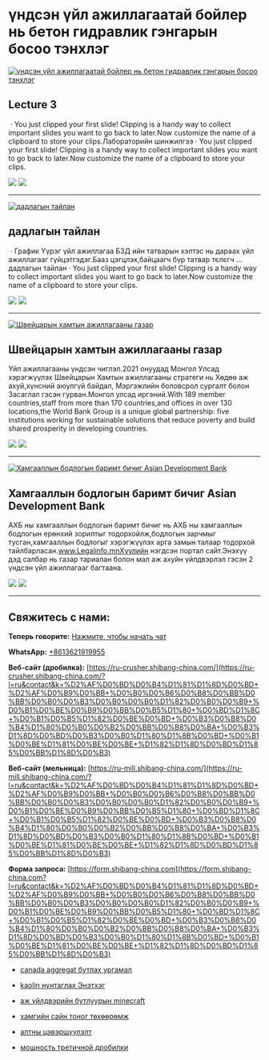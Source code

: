 # үндсэн үйл ажиллагаатай бойлер нь бетон гидравлик гэнгарын босоо тэнхлэг

<a href="https://swt.shibang-china.com/?l=ru&img&k=%D2%AF%D0%BD%D0%B4%D1%81%D1%8D%D0%BD+%D2%AF%D0%B9%D0%BB+%D0%B0%D0%B6%D0%B8%D0%BB%D0%BB%D0%B0%D0%B3%D0%B0%D0%B0%D1%82%D0%B0%D0%B9+%D0%B1%D0%BE%D0%B9%D0%BB%D0%B5%D1%80+%D0%BD%D1%8C+%D0%B1%D0%B5%D1%82%D0%BE%D0%BD+%D0%B3%D0%B8%D0%B4%D1%80%D0%B0%D0%B2%D0%BB%D0%B8%D0%BA+%D0%B3%D1%8D%D0%BD%D0%B3%D0%B0%D1%80%D1%8B%D0%BD+%D0%B1%D0%BE%D1%81%D0%BE%D0%BE+%D1%82%D1%8D%D0%BD%D1%85%D0%BB%D1%8D%D0%B3" target="_blank">![үндсэн үйл ажиллагаатай бойлер нь бетон гидравлик гэнгарын босоо тэнхлэг](http://static.shibang-china.com/all-800x300/1016.jpg)</a>

## Lecture 3
&nbsp;&#0183;&#32;You just clipped your first slide! Clipping is a handy way to collect important slides you want to go back to later.Now customize the name of a clipboard to store your clips.Лабораторийн шинжилгээ&nbsp;&#0183;&#32;You just clipped your first slide! Clipping is a handy way to collect important slides you want to go back to later.Now customize the name of a clipboard to store your clips.


<a href="https://whatsapp.shibangsoft.com/WhatsApp.php" target="_blank" title="WhatsApp">![](http://static.shibang-china.com/icon/whatsapp.png)</a> <a href="https://swt.shibang-china.com/?l=ru&icon&k=%D2%AF%D0%BD%D0%B4%D1%81%D1%8D%D0%BD+%D2%AF%D0%B9%D0%BB+%D0%B0%D0%B6%D0%B8%D0%BB%D0%BB%D0%B0%D0%B3%D0%B0%D0%B0%D1%82%D0%B0%D0%B9+%D0%B1%D0%BE%D0%B9%D0%BB%D0%B5%D1%80+%D0%BD%D1%8C+%D0%B1%D0%B5%D1%82%D0%BE%D0%BD+%D0%B3%D0%B8%D0%B4%D1%80%D0%B0%D0%B2%D0%BB%D0%B8%D0%BA+%D0%B3%D1%8D%D0%BD%D0%B3%D0%B0%D1%80%D1%8B%D0%BD+%D0%B1%D0%BE%D1%81%D0%BE%D0%BE+%D1%82%D1%8D%D0%BD%D1%85%D0%BB%D1%8D%D0%B3" target="_blank">![](http://static.shibang-china.com/icon/chat-ru.png)</a>

---

<a href="https://swt.shibang-china.com/?l=ru&img&k=%D2%AF%D0%BD%D0%B4%D1%81%D1%8D%D0%BD+%D2%AF%D0%B9%D0%BB+%D0%B0%D0%B6%D0%B8%D0%BB%D0%BB%D0%B0%D0%B3%D0%B0%D0%B0%D1%82%D0%B0%D0%B9+%D0%B1%D0%BE%D0%B9%D0%BB%D0%B5%D1%80+%D0%BD%D1%8C+%D0%B1%D0%B5%D1%82%D0%BE%D0%BD+%D0%B3%D0%B8%D0%B4%D1%80%D0%B0%D0%B2%D0%BB%D0%B8%D0%BA+%D0%B3%D1%8D%D0%BD%D0%B3%D0%B0%D1%80%D1%8B%D0%BD+%D0%B1%D0%BE%D1%81%D0%BE%D0%BE+%D1%82%D1%8D%D0%BD%D1%85%D0%BB%D1%8D%D0%B3" target="_blank">![дадлагын тайлан](http://static.shibang-china.com/all-800x300/94.jpg)</a>

## дадлагын тайлан
&nbsp;&#0183;&#32;График Үүрэг үйл ажиллагаа БЗД ийн татварын хэлтэс нь дараах үйл ажиллагааг гүйцэтгэдэг.Бааз цэгцлэх,байцаагч бүр татвар тєлєгч …дадлагын тайлан&nbsp;&#0183;&#32;You just clipped your first slide! Clipping is a handy way to collect important slides you want to go back to later.Now customize the name of a clipboard to store your clips.


<a href="https://whatsapp.shibangsoft.com/WhatsApp.php" target="_blank" title="WhatsApp">![](http://static.shibang-china.com/icon/whatsapp.png)</a> <a href="https://swt.shibang-china.com/?l=ru&icon&k=%D2%AF%D0%BD%D0%B4%D1%81%D1%8D%D0%BD+%D2%AF%D0%B9%D0%BB+%D0%B0%D0%B6%D0%B8%D0%BB%D0%BB%D0%B0%D0%B3%D0%B0%D0%B0%D1%82%D0%B0%D0%B9+%D0%B1%D0%BE%D0%B9%D0%BB%D0%B5%D1%80+%D0%BD%D1%8C+%D0%B1%D0%B5%D1%82%D0%BE%D0%BD+%D0%B3%D0%B8%D0%B4%D1%80%D0%B0%D0%B2%D0%BB%D0%B8%D0%BA+%D0%B3%D1%8D%D0%BD%D0%B3%D0%B0%D1%80%D1%8B%D0%BD+%D0%B1%D0%BE%D1%81%D0%BE%D0%BE+%D1%82%D1%8D%D0%BD%D1%85%D0%BB%D1%8D%D0%B3" target="_blank">![](http://static.shibang-china.com/icon/chat-ru.png)</a>

---

<a href="https://swt.shibang-china.com/?l=ru&img&k=%D2%AF%D0%BD%D0%B4%D1%81%D1%8D%D0%BD+%D2%AF%D0%B9%D0%BB+%D0%B0%D0%B6%D0%B8%D0%BB%D0%BB%D0%B0%D0%B3%D0%B0%D0%B0%D1%82%D0%B0%D0%B9+%D0%B1%D0%BE%D0%B9%D0%BB%D0%B5%D1%80+%D0%BD%D1%8C+%D0%B1%D0%B5%D1%82%D0%BE%D0%BD+%D0%B3%D0%B8%D0%B4%D1%80%D0%B0%D0%B2%D0%BB%D0%B8%D0%BA+%D0%B3%D1%8D%D0%BD%D0%B3%D0%B0%D1%80%D1%8B%D0%BD+%D0%B1%D0%BE%D1%81%D0%BE%D0%BE+%D1%82%D1%8D%D0%BD%D1%85%D0%BB%D1%8D%D0%B3" target="_blank">![Швейцарын хамтын ажиллагааны газар](http://static.shibang-china.com/all-800x300/100.jpg)</a>

## Швейцарын хамтын ажиллагааны газар
Үйл ажиллагааны үндсэн чиглэл.2021 онуудад Монгол Улсад хэрэгжүүлэх Швейцарын Хамтын ажиллагааны стратеги нь Хөдөө аж ахуй,хүнсний аюулгүй байдал, Мэргэжлийн боловсрол сургалт болон Засаглал гэсэн гурван.Монгол улсад иргэний.With 189 member countries,staff from more than 170 countries,and offices in over 130 locations,the World Bank Group is a unique global partnership: five institutions working for sustainable solutions that reduce poverty and build shared prosperity in developing countries.


<a href="https://whatsapp.shibangsoft.com/WhatsApp.php" target="_blank" title="WhatsApp">![](http://static.shibang-china.com/icon/whatsapp.png)</a> <a href="https://swt.shibang-china.com/?l=ru&icon&k=%D2%AF%D0%BD%D0%B4%D1%81%D1%8D%D0%BD+%D2%AF%D0%B9%D0%BB+%D0%B0%D0%B6%D0%B8%D0%BB%D0%BB%D0%B0%D0%B3%D0%B0%D0%B0%D1%82%D0%B0%D0%B9+%D0%B1%D0%BE%D0%B9%D0%BB%D0%B5%D1%80+%D0%BD%D1%8C+%D0%B1%D0%B5%D1%82%D0%BE%D0%BD+%D0%B3%D0%B8%D0%B4%D1%80%D0%B0%D0%B2%D0%BB%D0%B8%D0%BA+%D0%B3%D1%8D%D0%BD%D0%B3%D0%B0%D1%80%D1%8B%D0%BD+%D0%B1%D0%BE%D1%81%D0%BE%D0%BE+%D1%82%D1%8D%D0%BD%D1%85%D0%BB%D1%8D%D0%B3" target="_blank">![](http://static.shibang-china.com/icon/chat-ru.png)</a>

---

<a href="https://swt.shibang-china.com/?l=ru&img&k=%D2%AF%D0%BD%D0%B4%D1%81%D1%8D%D0%BD+%D2%AF%D0%B9%D0%BB+%D0%B0%D0%B6%D0%B8%D0%BB%D0%BB%D0%B0%D0%B3%D0%B0%D0%B0%D1%82%D0%B0%D0%B9+%D0%B1%D0%BE%D0%B9%D0%BB%D0%B5%D1%80+%D0%BD%D1%8C+%D0%B1%D0%B5%D1%82%D0%BE%D0%BD+%D0%B3%D0%B8%D0%B4%D1%80%D0%B0%D0%B2%D0%BB%D0%B8%D0%BA+%D0%B3%D1%8D%D0%BD%D0%B3%D0%B0%D1%80%D1%8B%D0%BD+%D0%B1%D0%BE%D1%81%D0%BE%D0%BE+%D1%82%D1%8D%D0%BD%D1%85%D0%BB%D1%8D%D0%B3" target="_blank">![Хамгааллын бодлогын баримт бичиг Asian Development Bank](http://static.shibang-china.com/all-800x300/1483.jpg)</a>

## Хамгааллын бодлогын баримт бичиг Asian Development Bank
АХБ ны хамгааллын бодлогын баримт бичиг нь АХБ ны хамгааллын бодлогын ерөнхий зорилтыг тодорхойлж,бодлогын зарчмыг тусган,хамгааллын бодлогыг хэрэгжүүлэх арга замын талаар тодорхой тайлбарласан.www.Legalinfo.mnХуулийн нэгдсэн портал сайт.Энэхүү дэд салбар нь газар тариалан болон мал аж ахуйн үйлдвэрлэл гэсэн 2 үндсэн үйл ажиллагааг багтаана.


<a href="https://whatsapp.shibangsoft.com/WhatsApp.php" target="_blank" title="WhatsApp">![](http://static.shibang-china.com/icon/whatsapp.png)</a> <a href="https://swt.shibang-china.com/?l=ru&icon&k=%D2%AF%D0%BD%D0%B4%D1%81%D1%8D%D0%BD+%D2%AF%D0%B9%D0%BB+%D0%B0%D0%B6%D0%B8%D0%BB%D0%BB%D0%B0%D0%B3%D0%B0%D0%B0%D1%82%D0%B0%D0%B9+%D0%B1%D0%BE%D0%B9%D0%BB%D0%B5%D1%80+%D0%BD%D1%8C+%D0%B1%D0%B5%D1%82%D0%BE%D0%BD+%D0%B3%D0%B8%D0%B4%D1%80%D0%B0%D0%B2%D0%BB%D0%B8%D0%BA+%D0%B3%D1%8D%D0%BD%D0%B3%D0%B0%D1%80%D1%8B%D0%BD+%D0%B1%D0%BE%D1%81%D0%BE%D0%BE+%D1%82%D1%8D%D0%BD%D1%85%D0%BB%D1%8D%D0%B3" target="_blank">![](http://static.shibang-china.com/icon/chat-ru.png)</a>

---
## Свяжитесь с нами:

**Теперь говорите:** [Нажмите, чтобы начать чат](https://swt.shibang-china.com?l=ru&contact&k=%D2%AF%D0%BD%D0%B4%D1%81%D1%8D%D0%BD+%D2%AF%D0%B9%D0%BB+%D0%B0%D0%B6%D0%B8%D0%BB%D0%BB%D0%B0%D0%B3%D0%B0%D0%B0%D1%82%D0%B0%D0%B9+%D0%B1%D0%BE%D0%B9%D0%BB%D0%B5%D1%80+%D0%BD%D1%8C+%D0%B1%D0%B5%D1%82%D0%BE%D0%BD+%D0%B3%D0%B8%D0%B4%D1%80%D0%B0%D0%B2%D0%BB%D0%B8%D0%BA+%D0%B3%D1%8D%D0%BD%D0%B3%D0%B0%D1%80%D1%8B%D0%BD+%D0%B1%D0%BE%D1%81%D0%BE%D0%BE+%D1%82%D1%8D%D0%BD%D1%85%D0%BB%D1%8D%D0%B3)

**WhatsApp:**  [+8613621919955](https://whatsapp.shibangsoft.com/WhatsApp.php)

**Веб-сайт (дробилка):** [https://ru-crusher.shibang-china.com/](https://ru-crusher.shibang-china.com/?l=ru&contact&k=%D2%AF%D0%BD%D0%B4%D1%81%D1%8D%D0%BD+%D2%AF%D0%B9%D0%BB+%D0%B0%D0%B6%D0%B8%D0%BB%D0%BB%D0%B0%D0%B3%D0%B0%D0%B0%D1%82%D0%B0%D0%B9+%D0%B1%D0%BE%D0%B9%D0%BB%D0%B5%D1%80+%D0%BD%D1%8C+%D0%B1%D0%B5%D1%82%D0%BE%D0%BD+%D0%B3%D0%B8%D0%B4%D1%80%D0%B0%D0%B2%D0%BB%D0%B8%D0%BA+%D0%B3%D1%8D%D0%BD%D0%B3%D0%B0%D1%80%D1%8B%D0%BD+%D0%B1%D0%BE%D1%81%D0%BE%D0%BE+%D1%82%D1%8D%D0%BD%D1%85%D0%BB%D1%8D%D0%B3)

**Веб-сайт (мельница):** [https://ru-mill.shibang-china.com/](https://ru-mill.shibang-china.com/?l=ru&contact&k=%D2%AF%D0%BD%D0%B4%D1%81%D1%8D%D0%BD+%D2%AF%D0%B9%D0%BB+%D0%B0%D0%B6%D0%B8%D0%BB%D0%BB%D0%B0%D0%B3%D0%B0%D0%B0%D1%82%D0%B0%D0%B9+%D0%B1%D0%BE%D0%B9%D0%BB%D0%B5%D1%80+%D0%BD%D1%8C+%D0%B1%D0%B5%D1%82%D0%BE%D0%BD+%D0%B3%D0%B8%D0%B4%D1%80%D0%B0%D0%B2%D0%BB%D0%B8%D0%BA+%D0%B3%D1%8D%D0%BD%D0%B3%D0%B0%D1%80%D1%8B%D0%BD+%D0%B1%D0%BE%D1%81%D0%BE%D0%BE+%D1%82%D1%8D%D0%BD%D1%85%D0%BB%D1%8D%D0%B3)

**Форма запроса:** [https://form.shibang-china.com](https://form.shibang-china.com?l=ru&contact&k=%D2%AF%D0%BD%D0%B4%D1%81%D1%8D%D0%BD+%D2%AF%D0%B9%D0%BB+%D0%B0%D0%B6%D0%B8%D0%BB%D0%BB%D0%B0%D0%B3%D0%B0%D0%B0%D1%82%D0%B0%D0%B9+%D0%B1%D0%BE%D0%B9%D0%BB%D0%B5%D1%80+%D0%BD%D1%8C+%D0%B1%D0%B5%D1%82%D0%BE%D0%BD+%D0%B3%D0%B8%D0%B4%D1%80%D0%B0%D0%B2%D0%BB%D0%B8%D0%BA+%D0%B3%D1%8D%D0%BD%D0%B3%D0%B0%D1%80%D1%8B%D0%BD+%D0%B1%D0%BE%D1%81%D0%BE%D0%BE+%D1%82%D1%8D%D0%BD%D1%85%D0%BB%D1%8D%D0%B3)

* [canada aggregat бутлах ургамал](../126/canada%20aggregat%20%D0%B1%D1%83%D1%82%D0%BB%D0%B0%D1%85%20%D1%83%D1%80%D0%B3%D0%B0%D0%BC%D0%B0%D0%BB.md)

* [kaolin нунтаглах Энэтхэг](../128/kaolin%20%D0%BD%D1%83%D0%BD%D1%82%D0%B0%D0%B3%D0%BB%D0%B0%D1%85%20%D0%AD%D0%BD%D1%8D%D1%82%D1%85%D1%8D%D0%B3.md)

* [аж үйлдвэрийн бутлуурын minecraft](../128/%D0%B0%D0%B6%20%D2%AF%D0%B9%D0%BB%D0%B4%D0%B2%D1%8D%D1%80%D0%B8%D0%B9%D0%BD%20%D0%B1%D1%83%D1%82%D0%BB%D1%83%D1%83%D1%80%D1%8B%D0%BD%20minecraft.md)

* [хамгийн сайн тоног төхөөрөмж](../129/%D1%85%D0%B0%D0%BC%D0%B3%D0%B8%D0%B9%D0%BD%20%D1%81%D0%B0%D0%B9%D0%BD%20%D1%82%D0%BE%D0%BD%D0%BE%D0%B3%20%D1%82%D3%A9%D1%85%D3%A9%D3%A9%D1%80%D3%A9%D0%BC%D0%B6.md)

* [алтны цэвэршүүлэлт](../129/%D0%B0%D0%BB%D1%82%D0%BD%D1%8B%20%D1%86%D1%8D%D0%B2%D1%8D%D1%80%D1%88%D2%AF%D2%AF%D0%BB%D1%8D%D0%BB%D1%82.md)

* [мощность третичной дробилки](../126/%D0%BC%D0%BE%D1%89%D0%BD%D0%BE%D1%81%D1%82%D1%8C%20%D1%82%D1%80%D0%B5%D1%82%D0%B8%D1%87%D0%BD%D0%BE%D0%B9%20%D0%B4%D1%80%D0%BE%D0%B1%D0%B8%D0%BB%D0%BA%D0%B8.md)